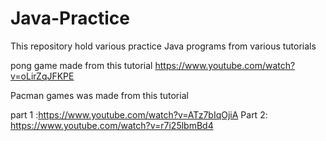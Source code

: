 # Java-Practice
This repository hold various practice Java programs from various tutorials


pong game made from this tutorial https://www.youtube.com/watch?v=oLirZqJFKPE



Pacman games was made from this tutorial 


part 1 :https://www.youtube.com/watch?v=ATz7bIqOjiA 
Part 2: https://www.youtube.com/watch?v=r7i25lbmBd4
